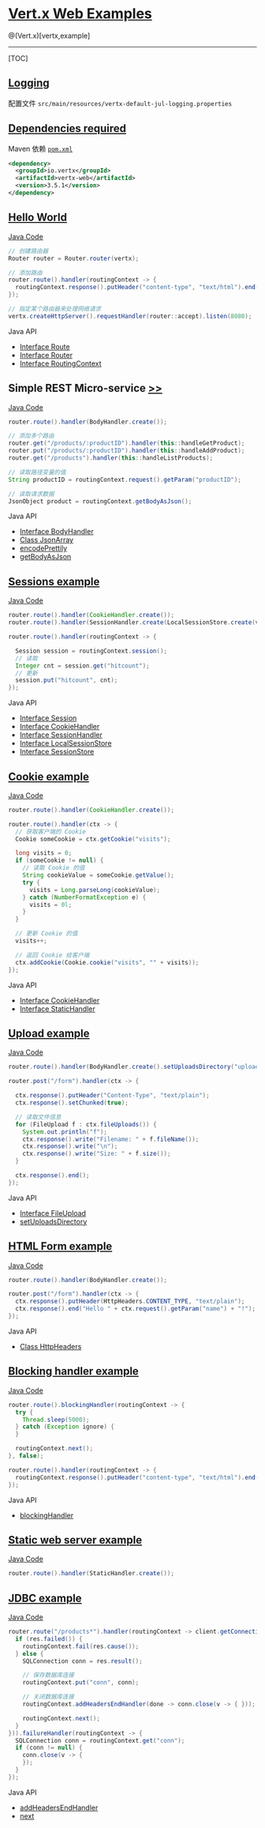 # [Vert.x Web Examples](https://github.com/vert-x3/vertx-examples/tree/master/web-examples)

@(Vert.x)[vertx,example]

---

[TOC]

## [Logging](https://github.com/vert-x3/vertx-examples/tree/master/web-examples#logging)

配置文件 `src/main/resources/vertx-default-jul-logging.properties`

## [Dependencies required](https://github.com/vert-x3/vertx-examples/tree/master/web-examples#dependencies-required)

Maven 依赖 [`pom.xml`](https://github.com/vert-x3/vertx-examples/blob/master/web-examples/pom.xml)

```xml
<dependency>
  <groupId>io.vertx</groupId>
  <artifactId>vertx-web</artifactId>
  <version>3.5.1</version>
</dependency>
```

## [Hello World](https://github.com/vert-x3/vertx-examples/tree/master/web-examples#hello-world)

[Java Code](https://github.com/vert-x3/vertx-examples/tree/master/web-examples/src/main/java/io/vertx/example/web/helloworld)

```java
// 创建路由器
Router router = Router.router(vertx);

// 添加路由
router.route().handler(routingContext -> {
  routingContext.response().putHeader("content-type", "text/html").end("Hello World!");
});

// 指定某个路由器来处理网络请求
vertx.createHttpServer().requestHandler(router::accept).listen(8080);
```

Java API

- [Interface Route](https://vertx.io/docs/apidocs/io/vertx/ext/web/Route.html)
- [Interface Router](https://vertx.io/docs/apidocs/io/vertx/ext/web/Router.html)
- [Interface RoutingContext](https://vertx.io/docs/apidocs/io/vertx/ext/web/RoutingContext.html)

## Simple REST Micro-service [>>](https://github.com/vert-x3/vertx-examples/tree/master/web-examples#simple-rest-micro-service)

[Java Code](https://github.com/vert-x3/vertx-examples/tree/master/web-examples/src/main/java/io/vertx/example/web/rest)

```java
router.route().handler(BodyHandler.create());

// 添加多个路由
router.get("/products/:productID").handler(this::handleGetProduct);
router.put("/products/:productID").handler(this::handleAddProduct);
router.get("/products").handler(this::handleListProducts);

// 读取路径变量的值
String productID = routingContext.request().getParam("productID");

// 读取请求数据
JsonObject product = routingContext.getBodyAsJson();
```

Java API

- [Interface BodyHandler](https://vertx.io/docs/apidocs/io/vertx/ext/web/handler/BodyHandler.html)
- [Class JsonArray](https://vertx.io/docs/apidocs/io/vertx/core/json/JsonArray.html)
- [encodePrettily](https://vertx.io/docs/apidocs/io/vertx/core/json/JsonObject.html#encodePrettily--)
- [getBodyAsJson](https://vertx.io/docs/apidocs/io/vertx/ext/web/RoutingContext.html#getBodyAsJson--)

## [Sessions example](https://github.com/vert-x3/vertx-examples/tree/master/web-examples#sessions-example)

[Java Code](https://github.com/vert-x3/vertx-examples/tree/master/web-examples/src/main/java/io/vertx/example/web/sessions)

```java
router.route().handler(CookieHandler.create());
router.route().handler(SessionHandler.create(LocalSessionStore.create(vertx)));

router.route().handler(routingContext -> {

  Session session = routingContext.session();
  // 读取
  Integer cnt = session.get("hitcount");
  // 更新
  session.put("hitcount", cnt);
});
```

Java API

- [Interface Session](https://vertx.io/docs/apidocs/io/vertx/ext/web/Session.html)
- [Interface CookieHandler](https://vertx.io/docs/apidocs/io/vertx/ext/web/handler/CookieHandler.html)
- [Interface SessionHandler](https://vertx.io/docs/apidocs/io/vertx/ext/web/handler/SessionHandler.html)
- [Interface LocalSessionStore](https://vertx.io/docs/apidocs/io/vertx/ext/web/sstore/LocalSessionStore.html)
- [Interface SessionStore](https://vertx.io/docs/apidocs/io/vertx/ext/web/sstore/SessionStore.html)

## [Cookie example](https://github.com/vert-x3/vertx-examples/tree/master/web-examples#cookie-example)

[Java Code](https://github.com/vert-x3/vertx-examples/tree/master/web-examples/src/main/java/io/vertx/example/web/cookie)

```java
router.route().handler(CookieHandler.create());

router.route().handler(ctx -> {
  // 获取客户端的 Cookie
  Cookie someCookie = ctx.getCookie("visits");

  long visits = 0;
  if (someCookie != null) {
    // 读取 Cookie 的值
    String cookieValue = someCookie.getValue();
    try {
      visits = Long.parseLong(cookieValue);
    } catch (NumberFormatException e) {
      visits = 0l;
    }
  }

  // 更新 Cookie 的值
  visits++;

  // 返回 Cookie 给客户端
  ctx.addCookie(Cookie.cookie("visits", "" + visits));
});
```

Java API

- [Interface CookieHandler](https://vertx.io/docs/apidocs/io/vertx/ext/web/handler/CookieHandler.html)
- [Interface StaticHandler](https://vertx.io/docs/apidocs/io/vertx/ext/web/handler/StaticHandler.html)

## [Upload example](https://github.com/vert-x3/vertx-examples/tree/master/web-examples#upload-example)

[Java Code](https://github.com/vert-x3/vertx-examples/tree/master/web-examples/src/main/java/io/vertx/example/web/upload)

```java
router.route().handler(BodyHandler.create().setUploadsDirectory("uploads"));

router.post("/form").handler(ctx -> {

  ctx.response().putHeader("Content-Type", "text/plain");
  ctx.response().setChunked(true);

  // 读取文件信息
  for (FileUpload f : ctx.fileUploads()) {
    System.out.println("f");
    ctx.response().write("Filename: " + f.fileName());
    ctx.response().write("\n");
    ctx.response().write("Size: " + f.size());
  }

  ctx.response().end();
});
```

Java API

- [Interface FileUpload](https://vertx.io/docs/apidocs/io/vertx/ext/web/FileUpload.html)
- [setUploadsDirectory](https://vertx.io/docs/apidocs/io/vertx/ext/web/handler/BodyHandler.html#setUploadsDirectory-java.lang.String-)

## [HTML Form example](https://github.com/vert-x3/vertx-examples/tree/master/web-examples#html-form-example)

[Java Code](https://github.com/vert-x3/vertx-examples/tree/master/web-examples/src/main/java/io/vertx/example/web/form)

```java
router.route().handler(BodyHandler.create());

router.post("/form").handler(ctx -> {
  ctx.response().putHeader(HttpHeaders.CONTENT_TYPE, "text/plain");
  ctx.response().end("Hello " + ctx.request().getParam("name") + "!");
});
```

Java API

- [Class HttpHeaders](http://vertx.io/docs/apidocs/io/vertx/core/http/HttpHeaders.html)

## [Blocking handler example](https://github.com/vert-x3/vertx-examples/tree/master/web-examples#blocking-handler-example)

[Java Code](https://github.com/vert-x3/vertx-examples/tree/master/web-examples/src/main/java/io/vertx/example/web/blockinghandler)

```java
router.route().blockingHandler(routingContext -> {
  try {
    Thread.sleep(5000);
  } catch (Exception ignore) {
  }

  routingContext.next();
}, false);

router.route().handler(routingContext -> {
  routingContext.response().putHeader("content-type", "text/html").end("Hello World!");
});
```

Java API

- [blockingHandler](https://vertx.io/docs/apidocs/io/vertx/ext/web/Route.html#blockingHandler-io.vertx.core.Handler-boolean-)

## [Static web server example](https://github.com/vert-x3/vertx-examples/tree/master/web-examples#static-web-server-example)

[Java Code](https://github.com/vert-x3/vertx-examples/tree/master/web-examples/src/main/java/io/vertx/example/web/staticsite)

```java
router.route().handler(StaticHandler.create());
```

## [JDBC example](https://github.com/vert-x3/vertx-examples/tree/master/web-examples#jdbc-example)

[Java Code](https://github.com/vert-x3/vertx-examples/tree/master/web-examples/src/main/java/io/vertx/example/web/jdbc)

```java
router.route("/products*").handler(routingContext -> client.getConnection(res -> {
  if (res.failed()) {
    routingContext.fail(res.cause());
  } else {
    SQLConnection conn = res.result();

    // 保存数据库连接
    routingContext.put("conn", conn);

    // 关闭数据库连接
    routingContext.addHeadersEndHandler(done -> conn.close(v -> { }));

    routingContext.next();
  }
})).failureHandler(routingContext -> {
  SQLConnection conn = routingContext.get("conn");
  if (conn != null) {
    conn.close(v -> {
    });
  }
});
```

Java API

- [addHeadersEndHandler](https://vertx.io/docs/apidocs/io/vertx/ext/web/RoutingContext.html#addHeadersEndHandler-io.vertx.core.Handler-)
- [next](https://vertx.io/docs/apidocs/io/vertx/ext/web/RoutingContext.html#next--)
